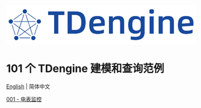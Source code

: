 <p/>
<p align="center">
  <img
    src="assets/tdengine.svg"
    alt="TDengine"
    width="600"
  />
</p>
<p/>

# 101 个 TDengine 建模和查询范例

[English](README.md) | 简体中文

[001 - 电表监控](cases/001-electricity-meter-monitoring.zh-hans.md)
